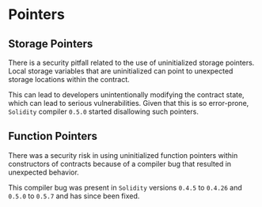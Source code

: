 # Pointers

## Storage Pointers

There is a security pitfall related to the use of uninitialized storage pointers. Local storage variables that are uninitialized can point to unexpected storage locations within the contract. 

This can lead to developers unintentionally modifying the contract state, which can lead to serious vulnerabilities. Given that this is so error-prone, `Solidity` compiler `0.5.0` started disallowing such pointers.

## Function Pointers

There was a security risk in using uninitialized function pointers within constructors of contracts because of a compiler bug that resulted in unexpected behavior. 

This compiler bug was present in `Solidity` versions `0.4.5` to `0.4.26` and `0.5.0` to `0.5.7` and has since been fixed.